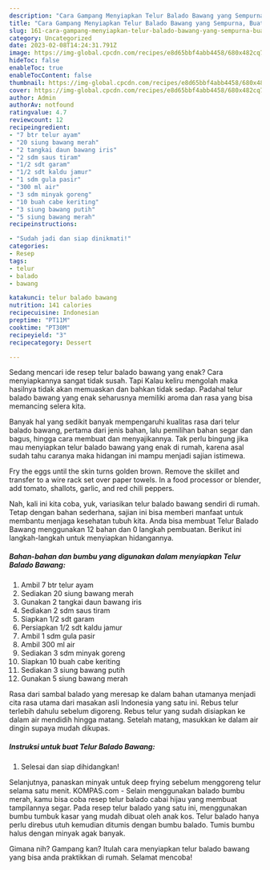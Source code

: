 ```yaml
---
description: "Cara Gampang Menyiapkan Telur Balado Bawang yang Sempurna, Buat Buka Puasa Enak"
title: "Cara Gampang Menyiapkan Telur Balado Bawang yang Sempurna, Buat Buka Puasa Enak"
slug: 161-cara-gampang-menyiapkan-telur-balado-bawang-yang-sempurna-buat-buka-puasa-enak
category: Uncategorized
date: 2023-02-08T14:24:31.791Z
image: https://img-global.cpcdn.com/recipes/e8d65bbf4abb4458/680x482cq70/telur-balado-bawang-foto-resep-utama.jpg
hideToc: false
enableToc: true
enableTocContent: false
thumbnail: https://img-global.cpcdn.com/recipes/e8d65bbf4abb4458/680x482cq70/telur-balado-bawang-foto-resep-utama.jpg
cover: https://img-global.cpcdn.com/recipes/e8d65bbf4abb4458/680x482cq70/telur-balado-bawang-foto-resep-utama.jpg
author: Admin
authorAv: notfound
ratingvalue: 4.7
reviewcount: 12
recipeingredient:
- "7 btr telur ayam"
- "20 siung bawang merah"
- "2 tangkai daun bawang iris"
- "2 sdm saus tiram"
- "1/2 sdt garam"
- "1/2 sdt kaldu jamur"
- "1 sdm gula pasir"
- "300 ml air"
- "3 sdm minyak goreng"
- "10 buah cabe keriting"
- "3 siung bawang putih"
- "5 siung bawang merah"
recipeinstructions:

- "Sudah jadi dan siap dinikmati!"
categories:
- Resep
tags:
- telur
- balado
- bawang

katakunci: telur balado bawang 
nutrition: 141 calories
recipecuisine: Indonesian
preptime: "PT11M"
cooktime: "PT30M"
recipeyield: "3"
recipecategory: Dessert

---
```



Sedang mencari ide resep telur balado bawang yang enak? Cara menyiapkannya sangat tidak susah. Tapi Kalau keliru mengolah maka hasilnya tidak akan memuaskan dan bahkan tidak sedap. Padahal telur balado bawang yang enak seharusnya memiliki aroma dan rasa yang bisa memancing selera kita.


Banyak hal yang sedikit banyak mempengaruhi kualitas rasa dari telur balado bawang, pertama dari jenis bahan, lalu pemilihan bahan segar dan bagus, hingga cara membuat dan menyajikannya. Tak perlu bingung jika mau menyiapkan telur balado bawang yang enak di rumah, karena asal sudah tahu caranya maka hidangan ini mampu menjadi sajian istimewa.

Fry the eggs until the skin turns golden brown. Remove the skillet and transfer to a wire rack set over paper towels. In a food processor or blender, add tomato, shallots, garlic, and red chili peppers.


Nah, kali ini kita coba, yuk, variasikan telur balado bawang sendiri di rumah. Tetap dengan bahan sederhana, sajian ini bisa memberi manfaat untuk membantu menjaga kesehatan tubuh kita. Anda bisa membuat Telur Balado Bawang menggunakan 12 bahan dan 0 langkah pembuatan. Berikut ini langkah-langkah untuk menyiapkan hidangannya.

<!--inarticleads1-->

##### Bahan-bahan dan bumbu yang digunakan dalam menyiapkan Telur Balado Bawang:

1. Ambil 7 btr telur ayam
1. Sediakan 20 siung bawang merah
1. Gunakan 2 tangkai daun bawang iris
1. Sediakan 2 sdm saus tiram
1. Siapkan 1/2 sdt garam
1. Persiapkan 1/2 sdt kaldu jamur
1. Ambil 1 sdm gula pasir
1. Ambil 300 ml air
1. Sediakan 3 sdm minyak goreng
1. Siapkan 10 buah cabe keriting
1. Sediakan 3 siung bawang putih
1. Gunakan 5 siung bawang merah


Rasa dari sambal balado yang meresap ke dalam bahan utamanya menjadi cita rasa utama dari masakan asli Indonesia yang satu ini. Rebus telur terlebih dahulu sebelum digoreng. Rebus telur yang sudah disiapkan ke dalam air mendidih hingga matang. Setelah matang, masukkan ke dalam air dingin supaya mudah dikupas. 

<!--inarticleads2-->

##### Instruksi untuk buat Telur Balado Bawang:


1. Selesai dan siap dihidangkan!

Selanjutnya, panaskan minyak untuk deep frying sebelum menggoreng telur selama satu menit. KOMPAS.com - Selain menggunakan balado bumbu merah, kamu bisa coba resep telur balado cabai hijau yang membuat tampilannya segar. Pada resep telur balado yang satu ini, menggunakan bumbu tumbuk kasar yang mudah dibuat oleh anak kos. Telur balado hanya perlu direbus utuh kemudian ditumis dengan bumbu balado. Tumis bumbu halus dengan minyak agak banyak. 

Gimana nih? Gampang kan? Itulah cara menyiapkan telur balado bawang yang bisa anda praktikkan di rumah. Selamat mencoba!
